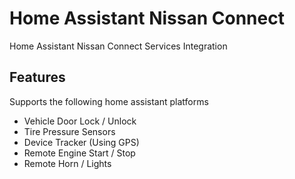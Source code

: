 # Home Assistant Nissan Connect
Home Assistant Nissan Connect Services Integration

## Features
Supports the following home assistant platforms
- Vehicle Door Lock / Unlock
- Tire Pressure Sensors
- Device Tracker (Using GPS)
- Remote Engine Start / Stop
- Remote Horn / Lights
